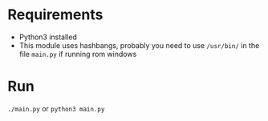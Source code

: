 Requirements
============
- Python3 installed
- This module uses hashbangs, probably you need to use `/usr/bin/` in the file `main.py` if running rom windows

Run
====
`./main.py` or `python3 main.py`